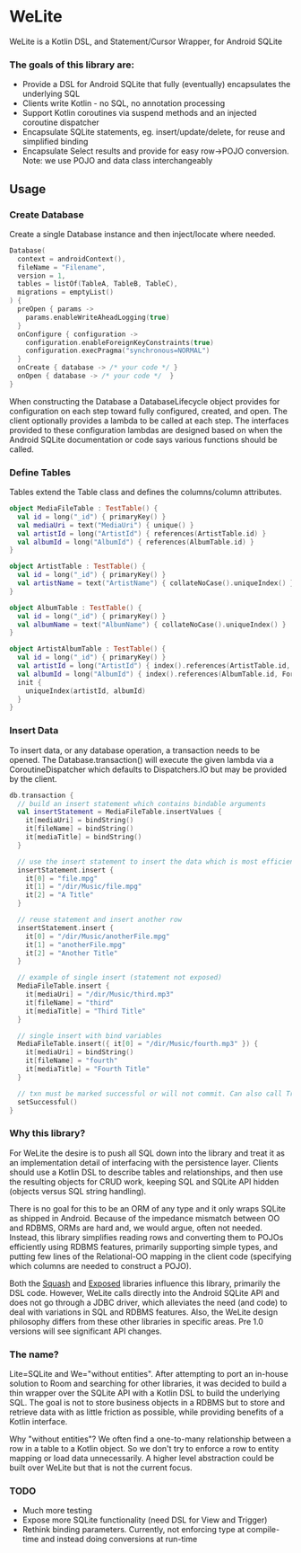 WeLite
======

WeLite is a Kotlin DSL, and Statement/Cursor Wrapper, for Android SQLite 

### The goals of this library are:
  * Provide a DSL for Android SQLite that fully (eventually) encapsulates the underlying SQL
  * Clients write Kotlin - no SQL, no annotation processing
  * Support Kotlin coroutines via suspend methods and an injected coroutine dispatcher
  * Encapsulate SQLite statements, eg. insert/update/delete, for reuse and simplified binding   
  * Encapsulate Select results and provide for easy row->POJO conversion. Note: we use POJO and data class interchangeably

## Usage

### Create Database
Create a single Database instance and then inject/locate where needed.
```kotlin
Database(
  context = androidContext(),
  fileName = "Filename",
  version = 1,
  tables = listOf(TableA, TableB, TableC),
  migrations = emptyList()
) {
  preOpen { params ->
    params.enableWriteAheadLogging(true)
  }
  onConfigure { configuration ->
    configuration.enableForeignKeyConstraints(true)
    configuration.execPragma("synchronous=NORMAL")
  }
  onCreate { database -> /* your code */ }
  onOpen { database -> /* your code */  }
}
 ``` 
When constructing the Database a DatabaseLifecycle object provides for configuration on 
each step toward fully configured, created, and open. The client optionally provides a lambda to
be called at each step. The interfaces provided to these configuration lambdas are designed based
on when the Android SQLite documentation or code says various functions should be called.     
  
### Define Tables
Tables extend the Table class and defines the columns/column attributes.
```kotlin
object MediaFileTable : TestTable() {
  val id = long("_id") { primaryKey() }
  val mediaUri = text("MediaUri") { unique() }
  val artistId = long("ArtistId") { references(ArtistTable.id) }
  val albumId = long("AlbumId") { references(AlbumTable.id) }
}

object ArtistTable : TestTable() {
  val id = long("_id") { primaryKey() }
  val artistName = text("ArtistName") { collateNoCase().uniqueIndex() }
}

object AlbumTable : TestTable() {
  val id = long("_id") { primaryKey() }
  val albumName = text("AlbumName") { collateNoCase().uniqueIndex() }
}

object ArtistAlbumTable : TestTable() {
  val id = long("_id") { primaryKey() }
  val artistId = long("ArtistId") { index().references(ArtistTable.id, ForeignKeyAction.CASCADE) }
  val albumId = long("AlbumId") { index().references(AlbumTable.id, ForeignKeyAction.CASCADE) }
  init {
    uniqueIndex(artistId, albumId)
  }
}
```   
### Insert Data
To insert data, or any database operation, a transaction needs to be opened. The Database.transaction() will execute the given lambda via a CoroutineDispatcher which defaults to Dispatchers.IO but may be provided by the client. 
```kotlin
db.transaction {
  // build an insert statement which contains bindable arguments
  val insertStatement = MediaFileTable.insertValues {
    it[mediaUri] = bindString()
    it[fileName] = bindString()
    it[mediaTitle] = bindString()
  }

  // use the insert statement to insert the data which is most efficient for bulk inserting
  insertStatement.insert {
    it[0] = "file.mpg"
    it[1] = "/dir/Music/file.mpg"
    it[2] = "A Title"
  }

  // reuse statement and insert another row        
  insertStatement.insert {
    it[0] = "/dir/Music/anotherFile.mpg"
    it[1] = "anotherFile.mpg"
    it[2] = "Another Title"
  }

  // example of single insert (statement not exposed)
  MediaFileTable.insert {
    it[mediaUri] = "/dir/Music/third.mp3"
    it[fileName] = "third"
    it[mediaTitle] = "Third Title"
  }

  // single insert with bind variables
  MediaFileTable.insert({ it[0] = "/dir/Music/fourth.mp3" }) {
    it[mediaUri] = bindString()
    it[fileName] = "fourth"
    it[mediaTitle] = "Fourth Title"
  }

  // txn must be marked successful or will not commit. Can also call Transaction.rollback()
  setSuccessful()
}
```  
### Why this library?

For WeLite the desire is to push all SQL down into the library and treat it as an implementation detail of interfacing with the persistence layer. Clients should use a Kotlin DSL to describe tables and relationships, and then use the resulting objects for CRUD work, keeping SQL and SQLite API hidden (objects versus SQL string handling). 

There is no goal for this to be an ORM of any type and it only wraps SQLite as shipped in Android. Because of the impedance mismatch between OO and RDBMS, ORMs are hard and, we would argue, often not needed. Instead, this library simplifies reading rows and converting them to POJOs efficiently using RDBMS features, primarily supporting simple types, and putting few lines of the Relational-OO mapping in the client code (specifying which columns are needed to construct a POJO).   

Both the [Squash] and [Exposed] libraries influence this library, primarily the DSL code. However, WeLite calls directly into the Android SQLite API and does not go through a JDBC driver, which alleviates the need (and code) to deal with variations in SQL and RDBMS features. Also, the WeLite design philosophy differs from these other libraries in specific areas. Pre 1.0 versions will see significant API changes.       


### The name?

Lite=SQLite and We="without entities". After attempting to port an in-house solution to Room and searching for other libraries, it was decided to build a thin wrapper over the SQLite API with a Kotlin DSL to build the underlying SQL. The goal is not to store business objects in a RDBMS but to store and retrieve data with as little friction as possible, while providing benefits of a Kotlin interface.

Why "without entities"? We often find a one-to-many relationship between a row in a table to a Kotlin object. So we don't try to enforce a row to entity mapping or load data unnecessarily. A higher level abstraction could be built over WeLite but that is not the current focus.  

### TODO
  * Much more testing
  * Expose more SQLite functionality (need DSL for View and Trigger)
  * Rethink binding parameters. Currently, not enforcing type at compile-time and instead doing conversions at run-time
  

[squash]: https://github.com/orangy/squash
[exposed]: https://github.com/JetBrains/Exposed
[coroutines]: https://kotlinlang.org/docs/reference/coroutines-overview.html
[flow]: https://kotlinlang.org/docs/reference/coroutines/flow.html  
[splitties]: https://github.com/LouisCAD/Splitties
